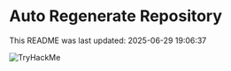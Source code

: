 # Auto Regenerate Repository

This README was last updated: 2025-06-29 19:06:37

 ![TryHackMe](https://tryhackme.com/badge/533634)